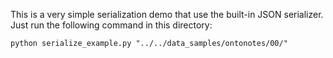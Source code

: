 This is a very simple serialization demo that use the built-in JSON serializer.
Just run the following command in this directory:

`
python serialize_example.py "../../data_samples/ontonotes/00/"
`